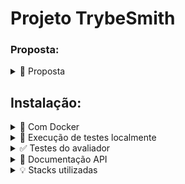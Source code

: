 
# Projeto TrybeSmith

###  Proposta: 


<details>
<summary>📝 Proposta</summary>
Durante o projeto, criei uma API de uma loja de itens medievais utilizando Typescript e Sequelize. A aplicação foi organizada em camadas, incluindo os serviços (Services) e controladores (Controllers) para tratar as operações de criação, leitura e atualização de informações.

Para garantir a segurança, implementei a autenticação JWT em algumas rotas, protegendo o acesso a recursos específicos. Além disso, desenvolvi testes para verificar o correto funcionamento das rotas e garantir a qualidade do código.

Através da API, é possível criar encomendas de itens medievais personalizados, como espadas, e consultar as informações relacionadas aos produtos disponíveis na loja. Também é possível atualizar os dados dos itens, como preço e descrição, conforme necessário.

O objetivo principal foi fornecer uma experiência segura e funcional para os usuários, permitindo que eles interajam com a loja medieval de forma eficiente e intuitiva.
</details>

## Instalação:

<details>
  <summary>🐳 Com Docker</summary>

Clone este repositório:
```bash
git clone git@github.com:vitor-nogueira-dev/trybesmith-api.git
```

Entre no diretório e instale as dependências:

```bash
cd trybesmith-api
npm install
```

Rode os serviços `app-trybesmith` e `db` com o comando `docker-compose up -d --build`

* Lembre-se de parar o mysql se estiver usando localmente na porta padrão (3306), ou adapte, caso queria fazer uso da aplicação em containers;

* Esses serviços irão inicializar um container chamado `trybesmith_api` e outro chamado `trybesmith_db`;

* A partir daqui você pode rodar o container `trybesmith_api` via CLI ou abri-lo no VS Code.

* Use o comando `docker exec -it trybesmith_api bash`, ou para acessar o container e executar lá:

* Ele te dará acesso ao terminal interativo do container criado pelo compose, que está rodando em segundo plano.

* Instale as dependências [Caso existam] com `npm install` dentro do container `trybesmith_api`.

* Rode o comando `npm run db:reset` dentro do container `trybesmith_api` para criar o banco de dados e as tabelas.

⚠️ Atenção: Caso opte por utilizar o Docker, TODOS os comandos disponíveis no `package.json` (`npm start, npm test, npm run dev`, ...) devem ser executados DENTRO do container, ou seja, no terminal que aparece após a execução do comando `docker exec` citado acima.

*Para visualizar o logs do nodemon em seu terminal use os seguintes comandos: `docker ps`: para visualizar os containers ativos e pegar o `CONTAINER ID`; `docker logs -f <id_do_container>`: para visualizar os logs do seu servidor com nodemon;

</details>

<details>
<summary>🧪 Execução de testes localmente</summary>
Para rodar os seus testes localmente utilize o seguinte comando:

```bash
npm run test:local
```

Para os verificar seus testes de cobertura utilize o seguinte comando:
```bash
npm run test:coverage
```

</details>

<details>
<summary>✅ Testes do avaliador</summary>
Para rodar os testes de um único exercício faça:

```bash
npm test <N>
## Exemplo: npm test 01
```

Para todos os exercícios faça:
```bash
npm test
```
</details>
<details>
<summary>📄 Documentação API</summary>

| Endpoint         | Descrição                                                                                                                                                               |
|------------------|-------------------------------------------------------------------------------------------------------------------------------------------------------------------------|
| POST /products   | Cadastra um novo produto na tabela "products" do banco de dados.                                                                                                        |
| GET /products    | Lista todos os produtos cadastrados na tabela "products" do banco de dados.                                                                                             |
| GET /orders      | Lista todos os pedidos cadastrados na tabela "orders" do banco de dados, incluindo os ids dos produtos associados a cada pedido.                                         |
| POST /login      | Realiza o login de um usuário, validando os campos "username" e "password" no banco de dados e retorna um token JWT contendo o id e o username do usuário autenticado. |
| POST /orders     | Cadastra um novo pedido na tabela "orders" do banco de dados. Atualiza os produtos relacionados com os ids fornecidos na chave "productIds" com o orderId do pedido.    |

</details>

<details>
<summary>💡 Stacks utilizadas</summary>

Linguagem de programação: ![Typescript](https://img.shields.io/badge/Typescript-007ACC?style=for-the-badge&logo=typescript&logoColor=white)&nbsp; </br>
Framework de desenvolvimento: ![Express](https://img.shields.io/badge/Express.js-404D59?style=for-the-badge)&nbsp; </br>
Banco de dados: ![MySQL](https://img.shields.io/badge/MySQL-00000F?style=for-the-badge&logo=mysql&logoColor=white)&nbsp; </br>
ORM (Object-Relational Mapping): ![Sequelize](https://img.shields.io/badge/Sequelize-323330?style=for-the-badge&logo=sequelize&logoColor=white)&nbsp; </br>
Ferramenta de análise de código estática: ![ESLint](https://img.shields.io/badge/ESLint-00000F?style=for-the-badge&logo=eslint&logoColor=white)&nbsp; </br>
Ferramenta de formatação de código: ![Prettier](https://img.shields.io/badge/Prettier-00000F?style=for-the-badge&logo=prettier&logoColor=white)&nbsp; </br>
Ferramenta de formatação de código: ![JWT](https://img.shields.io/badge/JWT-00000F?style=for-the-badge&logo=json-web-tokens&logoColor=white)&nbsp; </br>
</details>


